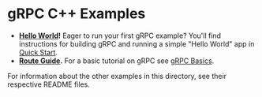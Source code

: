 # gRPC C++ Examples

- **[Hello World][]!** Eager to run your first gRPC example? You'll find
  instructions for building gRPC and running a simple "Hello World" app in [Quick Start][].
- **[Route Guide][].** For a basic tutorial on gRPC see [gRPC Basics][].

For information about the other examples in this directory, see their respective
README files.

[gRPC Basics]: https://grpc.io/docs/languages/cpp/basics
[Hello World]: helloworld
[Quick Start]: https://grpc.io/docs/languages/cpp/quickstart
[Route Guide]: route_guide
